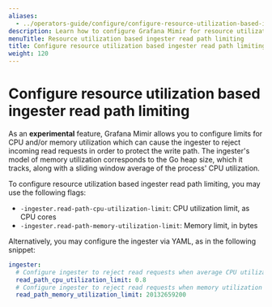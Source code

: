 ```yaml
---
aliases:
  - ../operators-guide/configure/configure-resource-utilization-based-ingester-read-path-limiting/
description: Learn how to configure Grafana Mimir for resource utilization based ingester read path limiting.
menuTitle: Resource utilization based ingester read path limiting
title: Configure resource utilization based ingester read path limiting
weight: 120
---
```


# Configure resource utilization based ingester read path limiting

As an **experimental** feature, Grafana Mimir allows you to configure limits for CPU and/or memory utilization which can cause the ingester to reject incoming read requests in order to protect the write path. The ingester's model of memory utilization
corresponds to the Go heap size, which it tracks, along with a sliding window average of the process' CPU utilization.

To configure resource utilization based ingester read path limiting, you may use the following flags:

- `-ingester.read-path-cpu-utilization-limit`: CPU utilization limit, as CPU cores
- `-ingester.read-path-memory-utilization-limit`: Memory limit, in bytes

Alternatively, you may configure the ingester via YAML, as in the following snippet:

```yaml
ingester:
  # Configure ingester to reject read requests when average CPU utilization is >= 0.8 cores
  read_path_cpu_utilization_limit: 0.8
  # Configure ingester to reject read requests when memory utilization is >= 16 GB
  read_path_memory_utilization_limit: 20132659200
```

